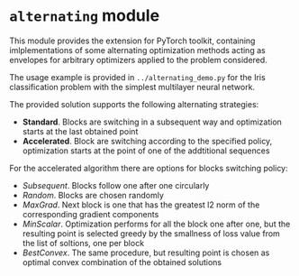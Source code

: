 # `alternating` module

This module provides the extension for PyTorch toolkit, containing imlplementations of some alternating optimization methods
acting as envelopes for arbitrary optimizers applied to the problem considered. 

The usage example is provided in `../alternating_demo.py`
for the Iris classification problem with the simplest multilayer neural network. 

The provided solution supports the following
alternating strategies:

* **Standard**. Blocks are switching in a subsequent way and optimization starts at the last obtained point
* **Accelerated**. Block are switching according to the specified policy, optimization starts at the point of one of the addtitional sequences

For the accelerated algorithm there are options for blocks switching policy:

* *Subsequent*. Blocks follow one after one circularly
* *Random*. Blocks are chosen randomly
* *MaxGrad*. Next block is one that has the greatest l2 norm of the corresponding gradient components
* *MinScalar*. Optimization performs for all the block one after one, but the resulting point is selected greedy by the smallness of loss value from the list of soltions, one per block
* *BestConvex*. The same procedure, but resulting point is chosen as optimal convex combination of the obtained solutions
